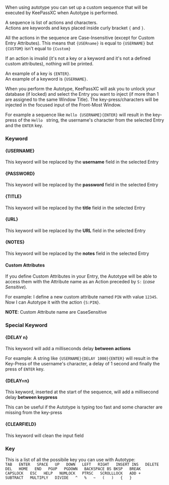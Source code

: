 When using autotype you can set up a custom sequence that will be executed by KeePassXC when Autotype is performed.

A sequence is list of actions and characters.<br/>
Actions are keywords and keys placed inside curly bracket `{` and `}`.<br/>

All the actions in the sequence are Case-Insensitive (except for Custom Entry Attributes). This means that `{USERname}` is equal to `{USERNAME}` but `{CUSTOM}` isn't equal to `{Custom}`<br/>

If an action is invalid (it's not a key or a keyword and it's not a defined custom attributes), nothing will be printed.

An example of a key is `{ENTER}`.<br/>
An example of a keyword is `{USERNAME}`.<br/>

When you perform the Autotype, KeePassXC will ask you to unlock your database (if locked) and select the Entry you want to inject (if more than 1 are assigned to the same Window Title).
The key-press/characters will be injected in the focused input of the Front-Most Window.
 
For example a sequence like `Hello {USERNAME}{ENTER}` will result in the key-press of the `Hello ` string, the username's character from the selected Entry and the `ENTER` key.

### Keyword
#### {USERNAME}
This keyword will be replaced by the **username** field in the selected Entry

#### {PASSWORD}
This keyword will be replaced by the **password** field in the selected Entry

#### {TITLE}
This keyword will be replaced by the **title** field in the selected Entry

#### {URL}
This keyword will be replaced by the **URL** field in the selected Entry

#### {NOTES}
This keyword will be replaced by the **notes** field in the selected Entry

#### Custom Attributes
If you define Custom Attributes in your Entry, the Autotype will be able to access them with the Attribute name as an Action preceded by `S:` (*case Sensitive*).

For example: I define a new custom attribute named `PIN` with value `12345`. Now I can Autotype it with the action `{S:PIN}`.

**NOTE**: Custom Attribute name are CaseSensitive

### Special Keyword
#### {DELAY n}
This keyword will add a milliseconds delay **between actions**

For example: A string like `{USERNAME}{DELAY 1000}{ENTER}` will result in the Key-Press of the username's character, a delay of 1 second and finally the press of `ENTER` key.

#### {DELAY=n}
This keyword, inserted at the start of the sequence, will add a millisecond delay **between keypress**

This can be useful if the Autotype is typing too fast and some character are missing from the key-press

#### {CLEARFIELD}
This keyword will clean the input field

### Key

This is a list of all the possibile key you can use with Autotype:<br/>
`TAB  
ENTER  
SPACE  
UP  
DOWN  
LEFT  
RIGHT  
INSERT INS  
DELETE DEL  
HOME  
END  
PGUP  
PGDOWN  
BACKSPACE BS BKSP  
BREAK  
CAPSLOCK  
ESC  
HELP  
NUMLOCK  
PTRSC  
SCROLLLOCK  
ADD +  
SUBTRACT  
MULTIPLY  
DIVIDE  
^  
%  
~  
(  
)  
{  
}`